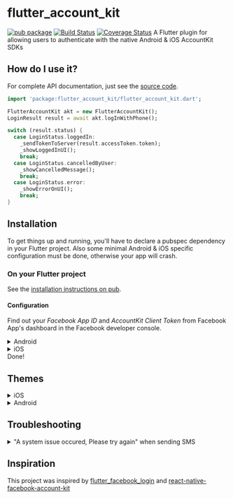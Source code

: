 
# flutter_account_kit
[![pub package](https://img.shields.io/pub/v/flutter_account_kit.svg)](https://pub.dartlang.org/packages/flutter_account_kit)
 [![Build Status](https://travis-ci.org/peerwaya/flutter_account_kit.svg?branch=master)](https://travis-ci.org/peerwaya/flutter_account_kit) 
[![Coverage Status](https://coveralls.io/repos/github/peerwaya/flutter_account_kit/badge.svg?branch=master)](https://coveralls.io/github/peerwaya/flutter_account_kit?branch=master)
A Flutter plugin for allowing users to authenticate with the native Android &amp; iOS AccountKit SDKs

## How do I use it?

For complete API documentation, just see the [source code](https://github.com/peerwaya/flutter-account-kit/blob/master/lib/src/account_kit.dart).

```dart
import 'package:flutter_account_kit/flutter_account_kit.dart';

FlutterAccountKit akt = new FlutterAccountKit();
LoginResult result = await akt.logInWithPhone();

switch (result.status) {
  case LoginStatus.loggedIn:
    _sendTokenToServer(result.accessToken.token);
    _showLoggedInUI();
    break;
  case LoginStatus.cancelledByUser:
    _showCancelledMessage();
    break;
  case LoginStatus.error:
    _showErrorOnUI();
    break;
}
```

## Installation

To get things up and running, you'll have to declare a pubspec dependency in your Flutter project.
Also some minimal Android & iOS specific configuration must be done, otherwise your app will crash.

### On your Flutter project

See the [installation instructions on pub](https://pub.dartlang.org/packages/flutter_account_kit#-installing-tab-).

#### Configuration
Find out your _Facebook App ID_ and _AccountKit Client Token_ from Facebook App's dashboard in the Facebook developer console.
<details>
    <summary>Android</summary>
    <br/>
1.  In **\<your project root\>/android/app/src/main/res/values/strings.xml**

```xml
  ...
  <string name="fb_app_id">YOUR_FACEBOOK_APP_ID</string>
  <string name="ak_client_token">YOUR_CLIENT_TOKEN</string>
```

2.  In **\<your project root\>/android/app/src/main/AndroidManifest.xml**

```xml
  ...
  <application>

      ...
      <meta-data
          android:name="com.facebook.sdk.ApplicationId"
          android:value="@string/fb_app_id" />
      <meta-data
          android:name="com.facebook.accountkit.ApplicationName"
          android:value="@string/app_name" />
      <meta-data
          android:name="com.facebook.accountkit.ClientToken"
          android:value="@string/ak_client_token" />
   </application>
   ...
```
This is the minimal required configuration. Take a look to the [Account Kit documentation for Android](https://developers.facebook.com/docs/accountkit/android) for a more detailed guide.

#### (Optional) Exclude backup for Access Tokens on Android >= 6.0

As per this [documentation](https://developers.facebook.com/docs/accountkit/accesstokens), Account Kit does not support automated backup (introduced in Android 6.0). The following steps will exclude automated backup

1.  Create a file **\<your project root\>/android/app/src/main/res/xml/backup_config.xml** that contains the following:

```java
  <?xml version="1.0" encoding="utf-8"?>
  <full-backup-content>
    <exclude domain="sharedpref" path="com.facebook.accountkit.AccessTokenManager.SharedPreferences.xml"/>
  </full-backup-content>
```

2.  In your `AndroidManifest.xml` add the following to exclude backup of Account Kit's Access Token.

```java
  <application
    //other configurations here
    android:fullBackupContent="@xml/backup_config" // add this line
   >
```
</details>

<details>
    <summary>iOS</summary>
    <br/>

Add your Facebook credentials to your project's `Info.plist` file

```xml
  <plist version="1.0">
    <dict>
      ...
      <key>FacebookAppID</key>
      <string>{your-app-id}</string>
      <key>AccountKitClientToken</key>
      <string>{your-account-kit-client-token}</string>
      <key>CFBundleURLTypes</key>
      <array>
        <dict>
          <key>CFBundleURLSchemes</key>
          <array>
            <string>ak{your-app-id}</string>
          </array>
        </dict>
      </array>
      ...
    </dict>
  </plist>
```

_This is the minimal required configuration. Take a look to the [Account Kit documentation for iOS](https://developers.facebook.com/docs/accountkit/ios) for a more detailed guide._

</details>
Done!


## Themes

<details>
    <summary>iOS</summary>
<br/>

```dart
import 'package:flutter/material.dart';
import 'package:flutter_account_kit/flutter_account_kit.dart';

final theme = AccountKitTheme(
    // Background
    backgroundColor: Color.fromARGB(255, 0, 120, 0,),
    backgroundImage: 'background.png',
    // Button
    buttonBackgroundColor: Color.fromARGB(255, 0, 153, 0),
    buttonBorderColor: Color.fromARGB(255, 0, 255, 0),
    buttonTextColor: Color.fromARGB(255, 0, 255, 0),
    // Button disabled
    buttonDisabledBackgroundColor: Color.fromARGB(255, 100, 153, 0),
    buttonDisabledBorderColor: Color.fromARGB(255, 100, 153, 0),
    buttonDisabledTextColor: Color.fromARGB(255, 100, 153, 0),
    // Header
    headerBackgroundColor: Color.fromARGB(255, 0, 153, 0),
    headerButtonTextColor: Color.fromARGB(255, 0, 153, 0),
    headerTextColor: Color.fromARGB(255, 0, 255, 0),
    // Input
    inputBackgroundColor: Color.fromARGB(255, 0, 255, 0),
    inputBorderColor: Color.hex('#ccc'),
    inputTextColor: Color(0xFFb74093),
    // Others
    iconColor: Color(0xFFFFFFFF),
    textColor: Color(0xFFb74093),
    titleColor: Color(0xFFb74093),
    // Header
    statusBarStyle: StatusBarStyle.lightStyle, // or StatusBarStyle.defaultStyle
   );
FlutterAccountKit akt = new FlutterAccountKit();
Config cfg = Config()
             ..theme = theme;
akt.configure(cfg);
```

> To see the statusBarStyle reflected you must set the **UIViewControllerBasedStatusBarAppearance** property to **true** on your app's _Info.plist_ file.
> You can do it from XCode <img width="507" alt="screen shot 2016-08-02 at 11 44 07 am" src="https://cloud.githubusercontent.com/assets/1652196/17332979/0fa632b2-58a7-11e6-9aa3-a669ae44f2e6.png">

</details>

<details>
    <summary>Android</summary>

<br/>

> Check [this commit](https://github.com/underscopeio/react-native-facebook-account-kit/commit/77df35ae20f251e7c29285e8820da2ff498d9400) to see how it's done in our sample app

1.  In your application _styles.xml_ file (usually located in _\<your project root\>/android/app/src/main/res/values_ folder) create a **Theme** with the following schema

```xml
<style name="LoginThemeYellow" parent="Theme.AccountKit">
    <item name="com_accountkit_primary_color">#f4bf56</item>
    <item name="com_accountkit_primary_text_color">@android:color/white</item>
    <item name="com_accountkit_secondary_text_color">#44566b</item>
    <item name="com_accountkit_status_bar_color">#ed9d00</item>

    <item name="com_accountkit_input_accent_color">?attr/com_accountkit_primary_color</item>
    <item name="com_accountkit_input_border_color">?attr/com_accountkit_primary_color</item>
</style>
```

> See the full set of customizable fields [here](https://developers.facebook.com/docs/accountkit/android/customizing)

2.  In your app _AndroidManifest.xml_ file (usually under _\<your project root\>/android/app/src/main_ folder) set that **Theme** to the **AccountKitActivity**

```xml
<manifest xmlns:android="http://schemas.android.com/apk/res/android"
    xmlns:tools="http://schemas.android.com/tools" <-- Add this line
    ...>

    <!-- Set the AccountKitActivity theme -->
    <activity
      tools:replace="android:theme"
      android:name="com.facebook.accountkit.ui.AccountKitActivity"
      android:theme="@style/LoginThemeYellow" />

</manifest>
```

</details>

## Troubleshooting

<details>
    <summary>"A system issue occured, Please try again" when sending SMS</summary>
<br/>

A. Check your `FacebookAppID` and `AccountKitClientToken` on iOS `Info.plist` and Android `strings.xml` are correct

B. If you have enabled the **client access token flow in fb account kit dashboard**, then `responseType` should be set to `code` when calling `configure`

```dart
// Configures the SDK with some options
import 'package:flutter_account_kit/flutter_account_kit.dart';

FlutterAccountKit akt = new FlutterAccountKit();
Config cfg = Config()
             ..responseType = ResponseType.code;
akt.configure(cfg);


```
</details>

## Inspiration
This project was inspired by 
[flutter_facebook_login](https://github.com/roughike/flutter_facebook_login) and
[react-native-facebook-account-kit](https://github.com/underscopeio/react-native-facebook-account-kit)